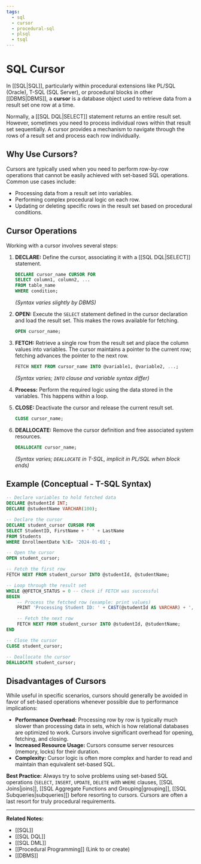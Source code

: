 ```yaml
---
tags:
  - sql
  - cursor
  - procedural-sql
  - plsql
  - tsql
---
```


# SQL Cursor

In [[SQL|SQL]], particularly within procedural extensions like PL/SQL (Oracle), T-SQL (SQL Server), or procedural blocks in other [[DBMS|DBMS]], a **cursor** is a database object used to retrieve data from a result set one row at a time.

Normally, a [[SQL DQL|SELECT]] statement returns an entire result set. However, sometimes you need to process individual rows within that result set sequentially. A cursor provides a mechanism to navigate through the rows of a result set and process each row individually.

## Why Use Cursors?

Cursors are typically used when you need to perform row-by-row operations that cannot be easily achieved with set-based SQL operations. Common use cases include:

* Processing data from a result set into variables.
* Performing complex procedural logic on each row.
* Updating or deleting specific rows in the result set based on procedural conditions.

## Cursor Operations

Working with a cursor involves several steps:

1.  **DECLARE:** Define the cursor, associating it with a [[SQL DQL|SELECT]] statement.
    ```sql
    DECLARE cursor_name CURSOR FOR
    SELECT column1, column2, ...
    FROM table_name
    WHERE condition;
    ```
    *(Syntax varies slightly by DBMS)*

2.  **OPEN:** Execute the `SELECT` statement defined in the cursor declaration and load the result set. This makes the rows available for fetching.
    ```sql
    OPEN cursor_name;
    ```

3.  **FETCH:** Retrieve a single row from the result set and place the column values into variables. The cursor maintains a pointer to the current row; fetching advances the pointer to the next row.
    ```sql
    FETCH NEXT FROM cursor_name INTO @variable1, @variable2, ...;
    ```
    *(Syntax varies; `INTO` clause and variable syntax differ)*

4.  **Process:** Perform the required logic using the data stored in the variables. This happens within a loop.

5.  **CLOSE:** Deactivate the cursor and release the current result set.
    ```sql
    CLOSE cursor_name;
    ```

6.  **DEALLOCATE:** Remove the cursor definition and free associated system resources.
    ```sql
    DEALLOCATE cursor_name;
    ```
    *(Syntax varies; `DEALLOCATE` in T-SQL, implicit in PL/SQL when block ends)*

## Example (Conceptual - T-SQL Syntax)

```sql
-- Declare variables to hold fetched data
DECLARE @studentId INT;
DECLARE @studentName VARCHAR(100);

-- Declare the cursor
DECLARE student_cursor CURSOR FOR
SELECT StudentID, FirstName + ' ' + LastName
FROM Students
WHERE EnrollmentDate %3E= '2024-01-01';

-- Open the cursor
OPEN student_cursor;

-- Fetch the first row
FETCH NEXT FROM student_cursor INTO @studentId, @studentName;

-- Loop through the result set
WHILE @@FETCH_STATUS = 0 -- Check if FETCH was successful
BEGIN
    -- Process the fetched row (example: print values)
    PRINT 'Processing Student ID: ' + CAST(@studentId AS VARCHAR) + ', Name: ' + @studentName;

    -- Fetch the next row
    FETCH NEXT FROM student_cursor INTO @studentId, @studentName;
END

-- Close the cursor
CLOSE student_cursor;

-- Deallocate the cursor
DEALLOCATE student_cursor;
```

## Disadvantages of Cursors

While useful in specific scenarios, cursors should generally be avoided in favor of set-based operations whenever possible due to performance implications:

* **Performance Overhead:** Processing row by row is typically much slower than processing data in sets, which is how relational databases are optimized to work. Cursors involve significant overhead for opening, fetching, and closing.
* **Increased Resource Usage:** Cursors consume server resources (memory, locks) for their duration.
* **Complexity:** Cursor logic is often more complex and harder to read and maintain than equivalent set-based SQL.

**Best Practice:** Always try to solve problems using set-based SQL operations (`SELECT`, `INSERT`, `UPDATE`, `DELETE` with `WHERE` clauses, [[SQL Joins|joins]], [[SQL Aggregate Functions and Grouping|grouping]], [[SQL Subqueries|subqueries]]) before resorting to cursors. Cursors are often a last resort for truly procedural requirements.

---
**Related Notes:**
* [[SQL]]
* [[SQL DQL]]
* [[SQL DML]]
* [[Procedural Programming]] (Link to or create)
* [[DBMS]]